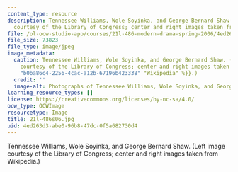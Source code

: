 ```yaml
---
content_type: resource
description: Tennessee Williams, Wole Soyinka, and George Bernard Shaw. (Left image
  courtesy of the Library of Congress; center and right images taken from Wikipedia.)
file: /ol-ocw-studio-app/courses/21l-486-modern-drama-spring-2006/4ed263d3abe096b847dc0f5a682730d4_21l-486s06.jpg
file_size: 73823
file_type: image/jpeg
image_metadata:
  caption: Tennessee Williams, Wole Soyinka, and George Bernard Shaw. (Left image
    courtesy of the Library of Congress; center and right images taken from {{% resource_link
    "b0ba86c4-2256-4cac-a12b-67196b423338" "Wikipedia" %}}.)
  credit: ''
  image-alt: Photographs of Tennessee Williams, Wole Soyinka, and George Bernard Shaw.
learning_resource_types: []
license: https://creativecommons.org/licenses/by-nc-sa/4.0/
ocw_type: OCWImage
resourcetype: Image
title: 21l-486s06.jpg
uid: 4ed263d3-abe0-96b8-47dc-0f5a682730d4
---
```

Tennessee Williams, Wole Soyinka, and George Bernard Shaw. (Left image courtesy of the Library of Congress; center and right images taken from Wikipedia.)